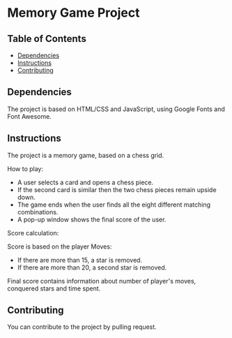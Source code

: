 # Memory Game Project

## Table of Contents

* [Dependencies](#Dependencies)
* [Instructions](#instructions)
* [Contributing](#contributing)


## Dependencies

The project is based on HTML/CSS and JavaScript, using Google Fonts and Font Awesome.

## Instructions

The project is a memory game, based on a chess grid.

How to play: 

* A user selects a card and opens a chess piece.
* If the second card is similar then the two chess pieces remain upside down.
* The game ends when the user finds all the eight different matching combinations.
* A pop-up window shows the final score of the user.

Score calculation:

Score is based on the player Moves:
* If there are more than 15, a star is removed.
* If there are more than 20, a second star is removed.

Final score contains information about number of player's moves, conquered stars and time spent.


## Contributing

You can contribute to the project by pulling request.
